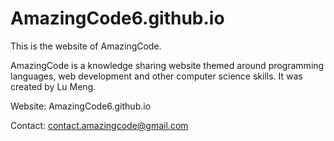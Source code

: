 # AmazingCode6.github.io
This is the website of AmazingCode.

AmazingCode is a knowledge sharing website themed around programming languages, web development and other computer science skills. It was created by Lu Meng.

Website: AmazingCode6.github.io

Contact: contact.amazingcode@gmail.com
